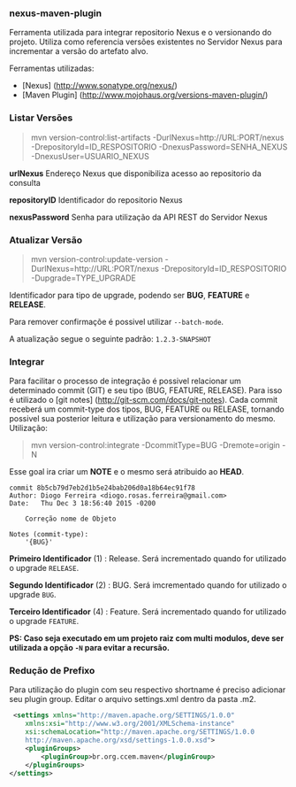 ### nexus-maven-plugin ###

Ferramenta utilizada para integrar repositorio Nexus e o versionando do projeto. Utiliza como referencia versões existentes no Servidor Nexus para incrementar a versão do artefato alvo.

Ferramentas utilizadas:
  * [Nexus] (http://www.sonatype.org/nexus/)
  * [Maven Plugin] (http://www.mojohaus.org/versions-maven-plugin/)
  
### Listar Versões ###

> mvn version-control:list-artifacts -DurlNexus=http://URL:PORT/nexus -DrepositoryId=ID_RESPOSITORIO -DnexusPassword=SENHA_NEXUS -DnexusUser=USUARIO_NEXUS

**urlNexus** Endereço Nexus que disponibiliza acesso ao repositorio da consulta

**repositoryID** Identificador do repositorio Nexus

**nexusPassword** Senha para utilização da API REST do Servidor Nexus


### Atualizar Versão ###

> mvn version-control:update-version -DurlNexus=http://URL:PORT/nexus -DrepositoryId=ID_RESPOSITORIO -Dupgrade=TYPE_UPGRADE

Identificador para tipo de upgrade, podendo ser **BUG**, **FEATURE** e **RELEASE**.

Para remover confirmaçõe é possivel utilizar `--batch-mode`.

A atualização segue o seguinte padrão: `1.2.3-SNAPSHOT`

### Integrar ###

Para facilitar o processo de integração é possivel relacionar um determinado commit (GIT) e seu tipo (BUG, FEATURE, RELEASE). Para isso é utilizado o [git notes] (http://git-scm.com/docs/git-notes). 
Cada commit receberá um commit-type dos tipos, BUG, FEATURE ou RELEASE, tornando possivel sua posterior leitura e utilização para versionamento do mesmo. Utilização:

> mvn version-control:integrate -DcommitType=BUG -Dremote=origin -N

Esse goal ira criar um **NOTE** e o mesmo será atribuido ao **HEAD**.


```
commit 8b5cb79d7eb2d1b5e24bab206d0a18b64ec91f78
Author: Diogo Ferreira <diogo.rosas.ferreira@gmail.com>
Date:   Thu Dec 3 18:56:40 2015 -0200

    Correção nome de Objeto

Notes (commit-type):
    '{BUG}'
```

**Primeiro Identificador** (1) : Release. Será incrementado quando for utilizado o upgrade `RELEASE`.

**Segundo Identificador** (2)  : BUG. Será imcrementado quando for utilizado o upgrade `BUG`.

**Terceiro Identificador** (4) : Feature. Será incrementado quando for utilizado o upgrade `FEATURE`.

**PS: Caso seja executado em um projeto raiz com multi modulos, deve ser utilizada a opção `-N` para evitar a recursão.**

### Redução de Prefixo ###

Para utilização do plugin com seu respectivo shortname é preciso adicionar seu plugin group. Editar o arquivo settings.xml dentro da pasta .m2.

```xml
 <settings xmlns="http://maven.apache.org/SETTINGS/1.0.0"
	xmlns:xsi="http://www.w3.org/2001/XMLSchema-instance"
	xsi:schemaLocation="http://maven.apache.org/SETTINGS/1.0.0
	http://maven.apache.org/xsd/settings-1.0.0.xsd">
	<pluginGroups>
		<pluginGroup>br.org.ccem.maven</pluginGroup>
	</pluginGroups>
</settings>
```
 
